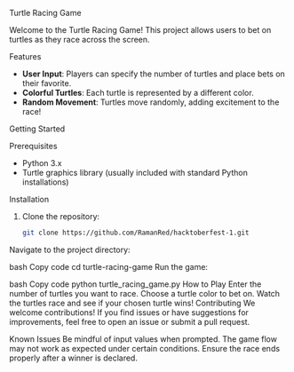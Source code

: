 Turtle Racing Game

Welcome to the Turtle Racing Game! This project allows users to bet on turtles as they race across the screen. 

Features

- **User Input**: Players can specify the number of turtles and place bets on their favorite.
- **Colorful Turtles**: Each turtle is represented by a different color.
- **Random Movement**: Turtles move randomly, adding excitement to the race!

Getting Started

Prerequisites

- Python 3.x
- Turtle graphics library (usually included with standard Python installations)

Installation

1. Clone the repository:
   ```bash
   git clone https://github.com/RamanRed/hacktoberfest-1.git
Navigate to the project directory:

bash
Copy code
cd turtle-racing-game
Run the game:

bash
Copy code
python turtle_racing_game.py
How to Play
Enter the number of turtles you want to race.
Choose a turtle color to bet on.
Watch the turtles race and see if your chosen turtle wins!
Contributing
We welcome contributions! If you find issues or have suggestions for improvements, feel free to open an issue or submit a pull request.

Known Issues
Be mindful of input values when prompted.
The game flow may not work as expected under certain conditions.
Ensure the race ends properly after a winner is declared.
